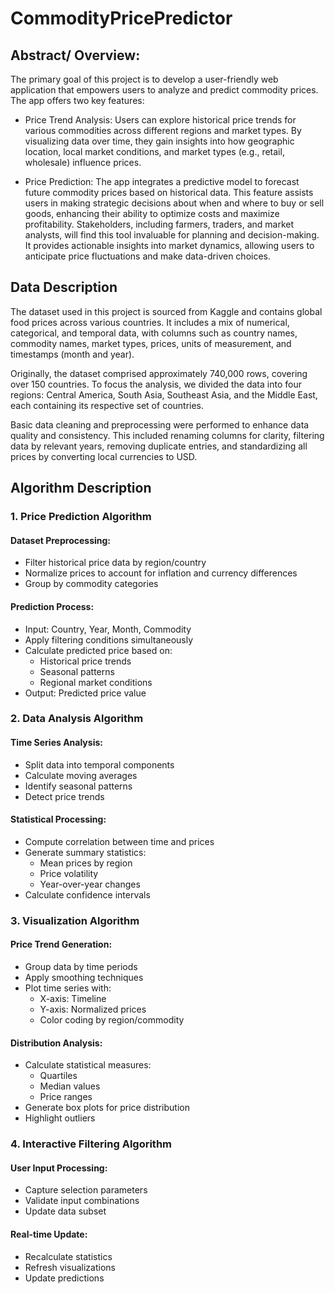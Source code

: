 # CommodityPricePredictor

## Abstract/ Overview:

The primary goal of this project is to develop a user-friendly web application that empowers users to analyze and predict commodity prices. 
The app offers two key features:

- Price Trend Analysis: Users can explore historical price trends for various commodities across different regions and market types. By visualizing data over time, they gain insights into how geographic location, local market conditions, and market types (e.g., retail, wholesale) influence prices.

- Price Prediction: The app integrates a predictive model to forecast future commodity prices based on historical data. This feature assists users in making strategic decisions about when and where to buy or sell goods, enhancing their ability to optimize costs and maximize profitability.
Stakeholders, including farmers, traders, and market analysts, will find this tool invaluable for planning and decision-making. It provides actionable insights into market dynamics, allowing users to anticipate price fluctuations and make data-driven choices.

## Data Description

The dataset used in this project is sourced from Kaggle and contains global food prices across various countries. It includes a mix of numerical, categorical, and temporal data, with columns such as country names, commodity names, market types, prices, units of measurement, and timestamps (month and year).

Originally, the dataset comprised approximately 740,000 rows, covering over 150 countries. To focus the analysis, we divided the data into four regions: Central America, South Asia, Southeast Asia, and the Middle East, each containing its respective set of countries.

Basic data cleaning and preprocessing were performed to enhance data quality and consistency. This included renaming columns for clarity, filtering data by relevant years, removing duplicate entries, and standardizing all prices by converting local currencies to USD. 

## Algorithm Description

### 1. Price Prediction Algorithm

#### Dataset Preprocessing:
* Filter historical price data by region/country
* Normalize prices to account for inflation and currency differences
* Group by commodity categories

#### Prediction Process:
* Input: Country, Year, Month, Commodity
* Apply filtering conditions simultaneously
* Calculate predicted price based on:
  - Historical price trends
  - Seasonal patterns
  - Regional market conditions
* Output: Predicted price value

### 2. Data Analysis Algorithm

#### Time Series Analysis:
* Split data into temporal components
* Calculate moving averages
* Identify seasonal patterns
* Detect price trends

#### Statistical Processing:
* Compute correlation between time and prices
* Generate summary statistics:
  - Mean prices by region
  - Price volatility
  - Year-over-year changes
* Calculate confidence intervals

### 3. Visualization Algorithm

#### Price Trend Generation:
* Group data by time periods
* Apply smoothing techniques
* Plot time series with:
  - X-axis: Timeline
  - Y-axis: Normalized prices
  - Color coding by region/commodity

#### Distribution Analysis:
* Calculate statistical measures:
  - Quartiles
  - Median values
  - Price ranges
* Generate box plots for price distribution
* Highlight outliers

### 4. Interactive Filtering Algorithm

#### User Input Processing:
* Capture selection parameters
* Validate input combinations
* Update data subset

#### Real-time Update:
* Recalculate statistics
* Refresh visualizations
* Update predictions

